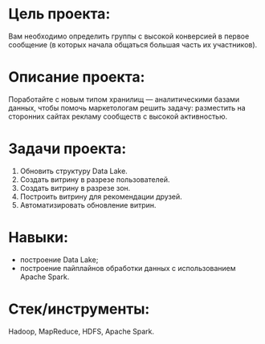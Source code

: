 # Цель проекта:

Вам необходимо определить группы с высокой конверсией в первое сообщение (в которых начала общаться большая часть их участников). 

# Описание проекта:

Поработайте с новым типом хранилищ — аналитическими базами данных, чтобы помочь маркетологам решить задачу: разместить на сторонних сайтах рекламу сообществ с высокой активностью.

# Задачи проекта:

1. Обновить структуру Data Lake.
2. Создать витрину в разрезе пользователей.
3. Создать витрину в разрезе зон.
4. Построить витрину для рекомендации друзей.
5. Автоматизировать обновление витрин.

# Навыки:

- построение Data Lake;
- построение пайплайнов обработки данных с использованием Apache Spark.

# Стек/инструменты:
Hadoop, MapReduce, HDFS, Apache Spark.
